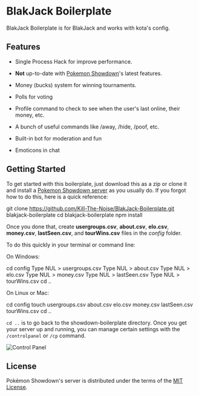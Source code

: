 BlakJack Boilerplate
========================================================================

BlakJack Boilerplate is for BlakJack and works with kota's config.

Features
------------------------------------------------------------------------

* Single Process Hack for improve performance.
* __Not__ up-to-date with [Pokemon Showdown][1]'s latest features.
* Money (bucks) system for winning tournaments.
* Polls for voting
* Profile command to check to see when the user's last online, their money, etc.
* A bunch of useful commands like /away, /hide, /poof, etc.
* Built-in bot for moderation and fun
* Emoticons in chat

  [1]: https://github.com/Zarel/Pokemon-Showdown

Getting Started
------------------------------------------------------------------------
To get started with this boilerplate, just download this as a zip or clone it and install a [Pokemon Showdown server][2] as you usually do.
If you forgot how to do this, here is a quick reference:

  git clone https://github.com/Kill-The-Noise/BlakJack-Boilerplate.git blakjack-boilerplate
  cd blakjack-boilerplate
  npm install

Once you done that, create __usergroups.csv__, __about.csv__, __elo.csv__, __money.csv__, __lastSeen.csv__, and __tourWins.csv__ files in the _config_ folder.

To do this quickly in your terminal or command line:

On Windows:

  cd config
  Type NUL > usergroups.csv
  Type NUL > about.csv
  Type NUL > elo.csv
  Type NUL > money.csv
  Type NUL > lastSeen.csv
  Type NUL > tourWins.csv
  cd ..

On Linux or Mac:

  cd config
  touch usergroups.csv about.csv elo.csv money.csv lastSeen.csv tourWins.csv
  cd ..

`cd ..` is to go back to the showdown-boilerplate directory.
Once you get your server up and running, you can manage certain settings with the `/controlpanel` or `/cp` command.

![Control Panel](http://i.imgur.com/ImBbK5x.png "Control Panel")

  [2]: https://github.com/Zarel/Pokemon-Showdown/blob/master/README.md#installing

License
------------------------------------------------------------------------

Pokémon Showdown's server is distributed under the terms of the [MIT License][3].

  [3]: https://github.com/Zarel/Pokemon-Showdown/blob/master/LICENSE
